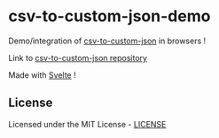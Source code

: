 # csv-to-custom-json-demo

Demo/integration of [csv-to-custom-json](https://github.com/Its-Just-Nans/csv-to-custom-json) in browsers !

Link to [csv-to-custom-json repository](https://github.com/Its-Just-Nans/csv-to-custom-json)

Made with [Svelte](https://svelte.dev) !

## License

Licensed under the MIT License - [LICENSE](LICENSE)
